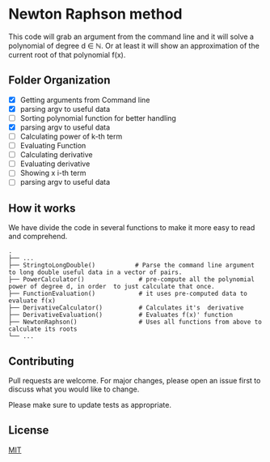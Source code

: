 # Newton Raphson method

This code will grab an argument from the command line and it will solve a polynomial of degree d ∈ ℕ. Or at least it will
 show an approximation of the current root of that polynomial f(x).

## Folder Organization

- [x] Getting arguments from Command line
- [x] parsing argv to useful data 
- [ ] Sorting polynomial function for better handling
- [x] parsing argv to useful data 
- [ ] Calculating power of k-th term
- [ ] Evaluating Function
- [ ] Calculating derivative
- [ ] Evaluating derivative
- [ ] Showing x i-th term
- [ ] parsing argv to useful data 

## How it works
We have divide the code in several functions to make it more easy to read and comprehend. 

    .
    ├── ...
    ├── StringtoLongDouble()           # Parse the command line argument to long double useful data in a vector of pairs.
    ├── PowerCalculator()               # pre-compute all the polynomial power of degree d, in order  to just calculate that once.
    ├── FunctionEvaluation()            # it uses pre-computed data to evaluate f(x)
    ├── DerivativeCalculator()          # Calculates it's  derivative
    ├── DerivativeEvaluation()          # Evaluates f(x)' function
    ├── NewtonRaphson()                 # Uses all functions from above to calculate its roots
    └── ...


## Contributing
Pull requests are welcome. For major changes, please open an issue first to discuss what you would like to change.

Please make sure to update tests as appropriate.

## License
[MIT](https://choosealicense.com/licenses/mit/)